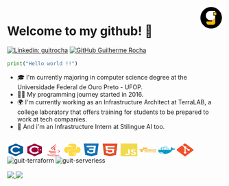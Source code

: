 
<img align="right" height="50em" src="https://github.com/guitrocha/guitrocha/blob/main/pics/gitcloud.gif"/>
<div>
  <h1>Welcome to my github! 👋</h1>
</div>

[![Linkedin: guitrocha](https://img.shields.io/badge/-guitrocha-blue?style=flat-square&logo=Linkedin&logoColor=white&link=https://www.linkedin.com/in/guitrocha/)](https://www.linkedin.com/in/guitrocha/)
[![GitHub Guilherme Rocha](https://img.shields.io/github/followers/guitrocha?label=follow&style=social)](https://github.com/guitrocha)

```python
print("Hello world !!")
```

- 🎓 I'm currently majoring in computer science degree at the Universidade Federal de Ouro Preto - UFOP.
- 👨‍💻 My programming journey started in 2016.
- 🌍 I'm currently working as an Infrastructure Architect at TerraLAB, a college laboratory that offers training for students to be prepared to work at tech companies.
- 🧠 And i'm an Infrastructure Intern at Stilingue AI too.

<div style="display: inline_block"><br>
  <img align="center" alt="guit-c" height="30" width="40" src="https://raw.githubusercontent.com/devicons/devicon/master/icons/c/c-plain.svg">
  <img align="center" alt="guit-c++" height="30" width="40" src="https://raw.githubusercontent.com/devicons/devicon/master/icons/cplusplus/cplusplus-plain.svg">
  <img align="center" alt="guit-java" height="30" width="40" src="https://raw.githubusercontent.com/devicons/devicon/master/icons/java/java-plain.svg">
  <img align="center" alt="guit-python" height="30" width="40" src="https://raw.githubusercontent.com/devicons/devicon/master/icons/python/python-plain.svg">
  <img align="center" alt="guit-css3" height="30" width="40" src="https://raw.githubusercontent.com/devicons/devicon/master/icons/css3/css3-plain.svg">
  <img align="center" alt="guit-html5" height="30" width="40" src="https://raw.githubusercontent.com/devicons/devicon/master/icons/html5/html5-plain.svg">
  <img align="center" alt="guit-javascript" height="30" width="40" src="https://raw.githubusercontent.com/devicons/devicon/master/icons/javascript/javascript-plain.svg">
  <img align="center" alt="guit-amazonwebservices" height="30" width="40" src="https://raw.githubusercontent.com/devicons/devicon/master/icons/amazonwebservices/amazonwebservices-plain-wordmark.svg">
  <img align="center" alt="guit-docker" height="30" width="40" src="https://raw.githubusercontent.com/devicons/devicon/master/icons/docker/docker-plain.svg">
  <img align="center" alt="guit-git" height="30" width="40" src="https://raw.githubusercontent.com/devicons/devicon/master/icons/git/git-plain.svg">
  <img align="center" alt="guit-terraform" height="30" width="30" src="https://www.goetas.com/img/services/terraform.png">
  <img align="center" alt="guit-serverless" height="30" width="30" src="https://assets-global.website-files.com/60acbb950c4d66d0ab3e2007/60d841cfd24a7264a80c75fc_Serverless_logo.png">
  
</div>
<br>
<div>
  <a href="https://github.com/guitrocha">
  <img height="180em" src="https://github-readme-stats.vercel.app/api?username=guitrocha&show_icons=true&theme=vision-friendly-dark&include_all_commits=true&count_private=true"/>
  <img height="180em" src="https://github-readme-stats.vercel.app/api/top-langs/?username=guitrocha&layout=compact&langs_count=7&theme=vision-friendly-dark"/>
</div>
 


  
<!--
**guitrocha/guitrocha** is a ✨ _special_ ✨ repository because its `README.md` (this file) appears on your GitHub profile.

Here are some ideas to get you started:

- 🔭 I’m currently working on ...
- 🌱 I’m currently learning ...
- 👯 I’m looking to collaborate on ...
- 🤔 I’m looking for help with ...
- 💬 Ask me about ...
- 📫 How to reach me: ...
- 😄 Pronouns: ...
- ⚡ Fun fact: ...
-->
